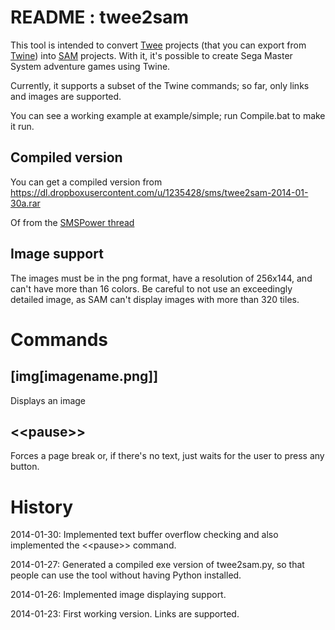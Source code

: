 README : twee2sam
======

This tool is intended to convert [Twee] projects (that you can export from [Twine]) into [SAM] projects. With it, it's possible to create Sega Master System adventure games using Twine.

Currently, it supports a subset of the Twine commands; so far, only links and images are supported.

You can see a working example at example/simple; run Compile.bat to make it run.


Compiled version
----------------

You can get a compiled version from https://dl.dropboxusercontent.com/u/1235428/sms/twee2sam-2014-01-30a.rar

Of from the [SMSPower thread](http://www.smspower.org/forums/viewtopic.php?t=14568)


Image support
-------------

The images must be in the png format, have a resolution of 256x144, and can't have more than 16 colors. Be careful to not use an exceedingly detailed image, as SAM can't display images with more than 320 tiles. 

Commands
========

[img[imagename.png]]
--------------------

Displays an image

&lt;&lt;pause&gt;&gt;
---------

Forces a page break or, if there's no text, just waits for the user to press any button.


History
=======

2014-01-30: Implemented text buffer overflow checking and also implemented the &lt;&lt;pause&gt;&gt; command.

2014-01-27: Generated a compiled exe version of twee2sam.py, so that people can use the tool without having Python installed.

2014-01-26: Implemented image displaying support.

2014-01-23: First working version. Links are supported.




[twee]: https://github.com/tweecode/twee "Twee story engine"
[twine]: https://github.com/tweecode/twine "A visual tool for creating interactive stories for the Web"
[SAM]: http://www.haroldo-ok.com/sam-simple-adventure-maker-sms/ "SAM - Simple Adventure Maker"
[Python]: http://www.python.org/ "Python Programming Language"
